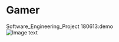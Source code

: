 # Gamer
Software_Engineering_Project
180613:demo</br>
![Image text](https://github.com/luochonghai/Gamer/tree/master/Pics/demo180613.gif)
